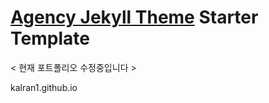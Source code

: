 # [Agency Jekyll Theme](https://github.com/raviriley/agency-jekyll-theme) Starter Template

< 현재 포트폴리오 수정중입니다 >

 kalran1.github.io

